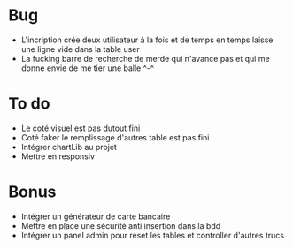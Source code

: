 # Bug
- L'incription crée deux utilisateur à la fois et de temps en temps laisse une ligne vide dans la table user
- La fucking barre de recherche de merde qui n'avance pas et qui me donne envie de me tier une balle ^-^

# To do
- Le coté visuel est pas dutout fini
- Coté faker le remplissage d'autres table est pas fini
- Intégrer chartLib au projet
- Mettre en responsiv

# Bonus
- Intégrer un générateur de carte bancaire
- Mettre en place une sécurité anti insertion dans la bdd
- Intégrer un panel admin pour reset les tables et controller d'autres trucs